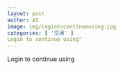 ```yaml
---
layout: post
author: AI
image: img/Logintocontinueusing.jpg
categories: [ '交通' ]
Login to continue using"
---
```

Login to continue using